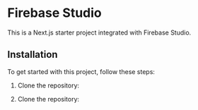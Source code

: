 # Firebase Studio

This is a Next.js starter project integrated with Firebase Studio.
## Installation

To get started with this project, follow these steps:

1. Clone the repository:


1. Clone the repository:

